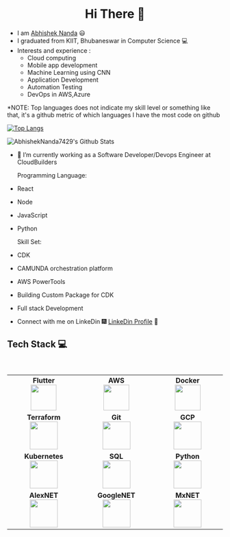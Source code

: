 <h1 align="center"> Hi There 👋 </h1>

* I am [Abhishek Nanda](https:https://github.com/AbhishekNanda7429) :smiley:	 <br>
* I graduated from KIIT, Bhubaneswar in Computer Science :computer:
* Interests and experience :
  * Cloud computing
  * Mobile app development
  * Machine Learning using CNN
  * Application Development
  * Automation Testing
  * DevOps in AWS,Azure
  
*NOTE: Top languages does not indicate my skill level or something like that, it's a github metric of which languages I have the most code on github

[![Top Langs](https://github-readme-stats.vercel.app/api/top-langs/?username=AbhishekNanda7429&langs_count=12&layout=compact&theme=radical&title_color=8E2DE2&text_color=fff)](https://github.com/anuraghazra/github-readme-stats)


![AbhishekNanda7429's Github Stats](https://github-readme-stats.vercel.app/api?username=AbhishekNanda7429&show_icons=true_color=fff&icon_color=79ff97&text_color=9f9f9f&bg_color=151515) 
<br>
<!--![Top Langs](https://github-readme-stats.vercel.app/api/top-langs/?username=AbhishekNanda7429&theme=radical&title_color=8E2DE2&text_color=fff)
<br>-->

<!--**AbhishekNanda7429/AbhishekNanda7429** is a ✨ _special_ ✨ repository because its `README.md` (this file) appears on your GitHub profile.
- 👯 I’m looking to collaborate on ...
- 💬 Ask me about ...
 *📫 How to reach me: 1805185@kiit.ac.in
- 😄 Pronouns: ...
- :musical_score: I play the Guitar :guitar: and the Keyboard :musical_keyboard:
- 
- ⚡ Fun fact: ...
Here are some ideas to get you started:
-->

- 🔭 I’m currently working as a Software Developer/Devops Engineer at CloudBuilders

  Programming Language:
- React
- Node
- JavaScript
- Python
  
  Skill Set:
- CDK
- CAMUNDA orchestration platform
- AWS PowerTools
- Building Custom Package for CDK
- Full stack Development










<!--* I have done multiple projects ranging from the field of Devops , Backend to Cloud Computing and Automation :file_cabinet: .-->


<!--* I am willing to work on free-lance projects and love to  contribute to open source projects :bulb: -->

<!--* :magnet: You can checkout my projects from here :fire: - [![projects](https://forthebadge.com/images/badges/check-it-out.svg)](https://github.com/DiptoChakrabarty/DiptoChakrabarty/blob/master/Projects.md)-->

* Connect with me on LinkeDin :fireworks: [LinkeDin Profile](https://www.linkedin.com/in/abhisheknanda-sde/) :sparkler:


## Tech Stack :computer:

<br>
<table>
<tbody>
 <tr>
<td align="center" width="20%">
<span><b><center>Flutter</center></b></span> 
<img height=60px src="https://seeklogo.com/images/F/flutter-logo-304BF94F55-seeklogo.com.png"> 
</td>

<td align="center" width="20%">
<span><b><center>AWS</center></b></span> 
<img height=60px src="https://encrypted-tbn0.gstatic.com/images?q=tbn%3AANd9GcQV9AyEyvrlIJLOfbxFLfOr03Qy5gRL0txWMQ&usqp=CAU"> 
</td>

<td align="center" width="20%">
<span><b><center>Docker</center></b></span> 
<img height=60px src="https://encrypted-tbn0.gstatic.com/images?q=tbn%3AANd9GcTApU_6Eg4oWx3NMhLifHmNEkxjeMxfd3oGUA&usqp=CAU"> 
</td>
</tr>

<tr>
<td align="center" width="20%">
<span><b><center>Terraform</center></b></span> 
<img height=65px src="https://www.terraform.io/assets/images/og-image-8b3e4f7d.png"> 
</td>

<td align="center" width="20%">
<span><b><center>Git</center></b></span> 
<img height=65px src="https://git-scm.com/images/logos/downloads/Git-Logo-2Color.png"> 
</td>

<td align="center" width="20%">
<span><b><center>GCP</center></b></span> 
<img height=65px src="https://cloud.google.com/images/social-icon-google-cloud-1200-630.png"> 
</td>
</tr>

<tr>
<td align="center" width="20%">
<span><b><center>Kubernetes</center></b></span> 
<img height=65px src="https://d15shllkswkct0.cloudfront.net/wp-content/blogs.dir/1/files/2019/05/Kubernetes_New.png"> 
</td>

<td align="center" width="20%">
<span><b><center>SQL</center></b></span> 
<img height=65px src="https://i0.wp.com/www.complexsql.com/wp-content/uploads/2017/01/sql-logo.jpg?ssl=1"> 
</td>



<td align="center" width="20%">
<span><b><center>Python</center></b></span> 
<img height=65px src="https://www.python.org/static/community_logos/python-logo.png"> 
</td>
</tr>

<tr>
<td align="center" width="20%">
<span><b><center>AlexNET</center></b></span> 
<img height=65px src="https://i.ytimg.com/vi/uLddd86qVFs/maxresdefault.jpg"> 
</td>

<td align="center" width="20%">
<span><b><center>GoogleNET</center></b></span> 
<img height=65px src="https://image.slidesharecdn.com/3cnntutorial-161004134803/95/cnn-tutorial-22-638.jpg?cb=1475588939"> 
</td>



<td align="center" width="20%">
<span><b><center>MxNET</center></b></span> 
<img height=65px src="https://i0.wp.com/syncedreview.com/wp-content/uploads/2018/05/image-30.png?fit=600%2C400&ssl=1"> 
</td>
</tr>



</tbody>
</table>


<!--### Projects
* ML 
* Image Processing
-->



<!--## My Certifications :arrow_down:

- [Red Hat Certified System Administrator](https://drive.google.com/file/d/13EaKphJ3zC1vn1q-nevF6YoJuit_aeik/view?usp=sharing)
- [Red Hat Certified Specialist in Ansible Automation](https://drive.google.com/file/d/1Nf-0RHdcBAlj1-tMuMy_12cw9d3hGDgN/view?usp=sharing)
- [Red Hat Certified  Engineer](https://drive.google.com/file/d/1b2ivwSc9fu9V2E7OZ7jrk7YQMaN-T12i/view?usp=sharing) 

-->
